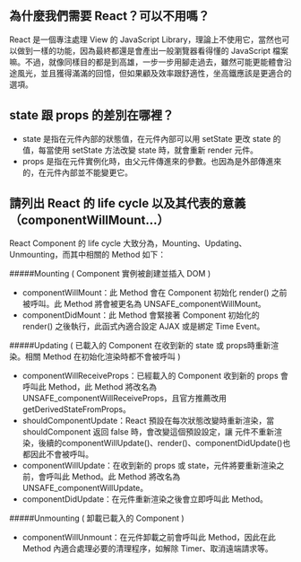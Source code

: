 ## 為什麼我們需要 React？可以不用嗎？  
React 是一個專注處理 View 的 JavaScript Library，理論上不使用它，當然也可以做到一樣的功能，因為最終都還是會產出一般瀏覽器看得懂的 JavaScript 檔案嘛。不過，就像同樣目的都是到高雄，一步一步用腳走過去，雖然可能更能體會沿途風光，並且獲得滿滿的回憶，但如果顧及效率跟舒適性，坐高鐵應該是更適合的選項。

## state 跟 props 的差別在哪裡？  
- state 是指在元件內部的狀態值，在元件內部可以用 setState 更改 state 的值，每當使用 setState 方法改變 state 時，就會重新 render 元件。  
- props 是指在元件實例化時，由父元件傳進來的參數。也因為是外部傳進來的，在元件內部並不能變更它。  

## 請列出 React 的 life cycle 以及其代表的意義（componentWillMount...）  
React Component 的 life cycle 大致分為，Mounting、Updating、Unmounting，而其中相關的 Method 如下：  

#####Mounting ( Component 實例被創建並插入 DOM )  
- componentWillMount：此 Method 會在 Component 初始化 render() 之前被呼叫。此 Method 將會被更名為 UNSAFE_componentWillMount。  
- componentDidMount：此 Method 會緊接著 Component 初始化的 render() 之後執行，此函式內適合設定 AJAX 或是綁定 Time Event。  

#####Updating ( 已載入的 Component 在收到新的 state 或 props時重新渲染。相關 Method 在初始化渲染時都不會被呼叫 )  
- componentWillReceiveProps：已經載入的 Component 收到新的 props 會呼叫此 Method，此 Method 將改名為 UNSAFE_componentWillReceiveProps，且官方推薦改用 getDerivedStateFromProps。  
- shouldComponentUpdate：React 預設在每次狀態改變時重新渲染，當 shouldComponent 返回 false 時，會改變這個預設設定，讓 元件不重新渲染，後續的componentWillUpdate()、render()、componentDidUpdate()也都因此不會被呼叫。  
- componentWillUpdate：在收到新的 props 或 state，元件將要重新渲染之前，會呼叫此 Method。此 Method 將改名為 UNSAFE_componentWillUpdate。  
- componentDidUpdate：在元件重新渲染之後會立即呼叫此 Method。  

#####Unmounting ( 卸載已載入的 Component )  
- componentWillUnmount：在元件卸載之前會呼叫此 Method，因此在此 Method 內適合處理必要的清理程序，如解除 Timer、取消遠端請求等。  
